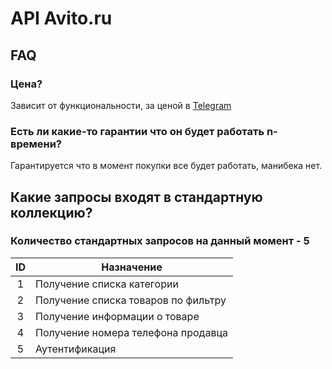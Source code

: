 # API Avito.ru

## FAQ
### Цена?
Зависит от функциональности, за ценой в [Telegram](https://t.me/meaqese)
### Есть ли какие-то гарантии что он будет работать n-времени?
Гарантируется что в момент покупки все будет работать, манибека нет.

## Какие запросы входят в стандартную коллекцию?
### Количество стандартных запросов на данный момент - 5

|ID   |Назначение                          |
|:---:|------------------------------------|
|1    |Получение списка категории          |
|2    |Получение списка товаров по фильтру |
|3    |Получение информации о товаре       |
|4    |Получение номера телефона продавца  |
|5    |Аутентификация                      |
